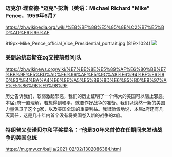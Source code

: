 ### 迈克尔·理查德·“迈克”·彭斯（英语：Michael Richard "Mike" Pence，1959年6月7
https://zh.wikipedia.org/wiki/%E8%BF%88%E5%85%8B%C2%B7%E5%BD%AD%E6%96%AF

819px-Mike_Pence_official_Vice_Presidential_portrait.jpg (819×1024)
<img src="https://upload.wikimedia.org/wikipedia/commons/thumb/b/b9/Mike_Pence_official_Vice_Presidential_portrait.jpg/819px-Mike_Pence_official_Vice_Presidential_portrait.jpg">

### 美副总统彭斯在zq交接前慰问j队
https://zh.wikinews.org/wiki/%E7%BE%8E%E5%89%AF%E6%80%BB%E7%BB%9F%E5%BD%AD%E6%96%AF%E5%9C%A8%E6%94%BF%E6%9D%83%E4%BA%A4%E6%8E%A5%E5%89%8D%E6%85%B0%E9%97%AE%E5%86%9B%E9%98%9F

历史告诉我们，软弱激起邪恶，我们的历史证明了一个伟大的美国可以阻止邪恶。本届z府一直理解，若想得到和平，就要作好战争的准备。我们以焕然一新的美国力量保卫了这个g家，以及美国全球的重要利益。我很骄傲地说，本届z府还有几天离任，这是几十年内首个没有将美国卷入新的战争的z府。

### 特朗普又获诺贝尔和平奖提名：“他是30年来首位在任期间未发动战争的美国总统
https://m.gmw.cn/baijia/2021-02/02/1302086384.html
